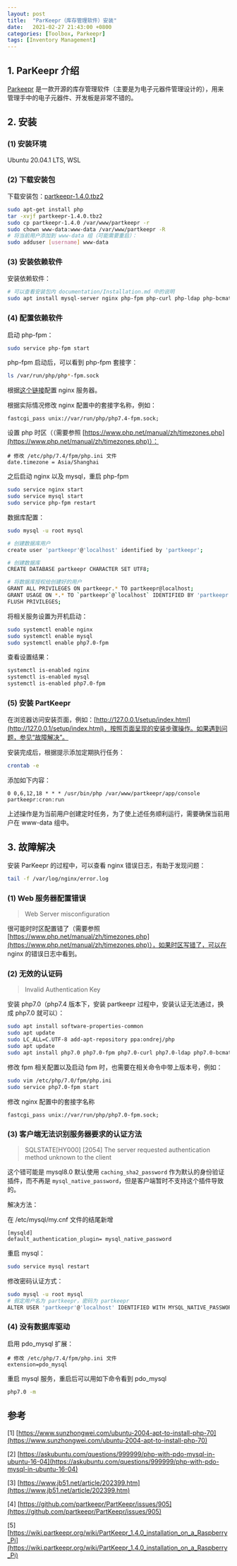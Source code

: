 ```yaml
---
layout: post
title:  "ParKeepr（库存管理软件）安装"
date:   2021-02-27 21:43:00 +0800
categories: [Toolbox, Parkeepr]
tags: [Inventory Management]
---
```


## 1. ParKeepr 介绍

[Parkeepr](https://partkeepr.org/) 是一款开源的库存管理软件（主要是为电子元器件管理设计的），用来管理手中的电子元器件、开发板是非常不错的。

## 2. 安装

### (1) 安装环境

Ubuntu 20.04.1 LTS, WSL

### (2) 下载安装包

下载安装包：[partkeepr-1.4.0.tbz2](https://downloads.partkeepr.org/partkeepr-1.4.0.tbz2)

```bash
sudo apt-get install php
tar -xvjf partkeepr-1.4.0.tbz2
sudo cp partkeepr-1.4.0 /var/www/partkeepr -r
sudo chown www-data:www-data /var/www/partkeepr -R
# 将当前用户添加到 www-data 组（可能需要重启）：
sudo adduser [username] www-data
```

### (3) 安装依赖软件

安装依赖软件：

```bash
# 可以查看安装包内 documentation/Installation.md 中的说明
sudo apt install mysql-server nginx php-fpm php-curl php-ldap php-bcmath php-gd php-dom php-intl
```

### (4) 配置依赖软件

启动 php-fpm：

```bash
sudo service php-fpm start
```

php-fpm 启动后，可以看到 php-fpm 套接字：

```bash
ls /var/run/php/php*-fpm.sock
```

根据[这个链接](https://wiki.partkeepr.org/wiki/KB00005:Web_Server_Configuration)配置 nginx 服务器。

根据实际情况修改 nginx 配置中的套接字名称，例如：

```
fastcgi_pass unix://var/run/php/php7.4-fpm.sock;
```

设置 php 时区（（需要参照 [https://www.php.net/manual/zh/timezones.php](https://www.php.net/manual/zh/timezones.php)）：

```
# 修改 /etc/php/7.4/fpm/php.ini 文件
date.timezone = Asia/Shanghai
```

之后启动 nginx 以及 mysql，重启 php-fpm

```bash
sudo service nginx start
sudo service mysql start
sudo service php-fpm restart
```

数据库配置：

```bash
sudo mysql -u root mysql

# 创建数据库用户
create user 'partkeepr'@'localhost' identified by 'partkeepr';

# 创建数据库
CREATE DATABASE partkeepr CHARACTER SET UTF8;

# 将数据库授权给创建好的用户
GRANT ALL PRIVILEGES ON partkeepr.* TO partkeepr@localhost;
GRANT USAGE ON *.* TO `partkeepr`@`localhost` IDENTIFIED BY 'partkeepr';
FLUSH PRIVILEGES;
```

将相关服务设置为开机启动：

```bash
sudo systemctl enable nginx
sudo systemctl enable mysql
sudo systemctl enable php7.0-fpm
```

查看设置结果：

```bash
systemctl is-enabled nginx
systemctl is-enabled mysql
systemctl is-enabled php7.0-fpm
```

### (5) 安装 PartKeepr

在浏览器访问安装页面，例如：[http://127.0.0.1/setup/index.html](http://127.0.0.1/setup/index.html)，按照页面呈现的安装步骤操作。如果遇到问题，参见“故障解决”。

安装完成后，根据提示添加定期执行任务：

```bash
crontab -e
```

添加如下内容：

```
0 0,6,12,18 * * * /usr/bin/php /var/www/partkeepr/app/console partkeepr:cron:run
```

上述操作是为当前用户创建定时任务，为了使上述任务顺利运行，需要确保当前用户在 www-data 组中。

## 3. 故障解决

安装 ParKeepr 的过程中，可以查看 nginx 错误日志，有助于发现问题：

```bash
tail -f /var/log/nginx/error.log
```

### (1) Web 服务器配置错误

> Web Server misconfiguration

很可能时时区配置错了（需要参照 [https://www.php.net/manual/zh/timezones.php](https://www.php.net/manual/zh/timezones.php)），如果时区写错了，可以在 nginx 的错误日志中看到。

### (2) 无效的认证码

> Invalid Authentication Key

安装 php7.0（php7.4 版本下，安装 partkeepr 过程中，安装认证无法通过，换成 php7.0 就可以）：

```bash
sudo apt install software-properties-common
sudo apt update
sudo LC_ALL=C.UTF-8 add-apt-repository ppa:ondrej/php 
sudo apt update
sudo apt install php7.0 php7.0-fpm php7.0-curl php7.0-ldap php7.0-bcmath php7.0-gd php7.0-dom php7.0-intl
```

修改 fpm 相关配置以及启动 fpm 时，也需要在相关命令中带上版本号，例如：

```bash
sudo vim /etc/php/7.0/fpm/php.ini
sudo service php7.0-fpm start
```

修改 nginx 配置中的套接字名称

```
fastcgi_pass unix://var/run/php/php7.0-fpm.sock;
```

### (3) 客户端无法识别服务器要求的认证方法

> SQLSTATE[HY000] [2054] The server requested authentication method unknown to the client

这个错可能是 mysql8.0 默认使用 `caching_sha2_password` 作为默认的身份验证插件，而不再是 `mysql_native_password`，但是客户端暂时不支持这个插件导致的。

解决方法：

在 /etc/mysql/my.cnf 文件的结尾新增

```
[mysqld] 
default_authentication_plugin= mysql_native_password
```

重启 mysql：

```bash
sudo service mysql restart
```

修改密码认证方式：

```bash
sudo mysql -u root mysql
# 假定用户名为 partkeepr，密码为 partkeepr
ALTER USER 'partkeepr'@'localhost' IDENTIFIED WITH MYSQL_NATIVE_PASSWORD BY 'partkeepr';
```

### (4) 没有数据库驱动

启用 pdo_mysql 扩展：

```
# 修改 /etc/php/7.4/fpm/php.ini 文件
extension=pdo_mysql
```

重启 mysql 服务，重启后可以用如下命令看到 pdo_mysql

```bash
php7.0 -m
```

## 参考

[1] [https://www.sunzhongwei.com/ubuntu-2004-apt-to-install-php-70](https://www.sunzhongwei.com/ubuntu-2004-apt-to-install-php-70)

[2] [https://askubuntu.com/questions/999999/php-with-pdo-mysql-in-ubuntu-16-04](https://askubuntu.com/questions/999999/php-with-pdo-mysql-in-ubuntu-16-04)

[3] [https://www.jb51.net/article/202399.htm](https://www.jb51.net/article/202399.htm)

[4] [https://github.com/partkeepr/PartKeepr/issues/905](https://github.com/partkeepr/PartKeepr/issues/905)

[5] [https://wiki.partkeepr.org/wiki/PartKeepr_1.4.0_installation_on_a_Raspberry_Pi](https://wiki.partkeepr.org/wiki/PartKeepr_1.4.0_installation_on_a_Raspberry_Pi)

